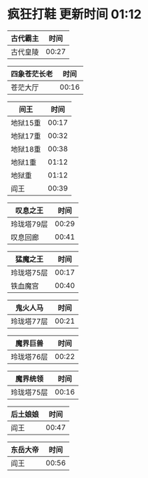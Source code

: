 # 疯狂打鞋 更新时间 01:12

| 古代霸主   | 时间    |
|--------|-------|
| 古代皇陵 | 00:27 |

| 四象苍茫长老   | 时间    |
|--------|-------|
| 苍茫大厅 | 00:16 |

| 间王   | 时间    |
|--------|-------|
| 地狱15重 | 00:17 |
| 地狱17重 | 00:32 |
| 地狱18重 | 00:38 |
| 地狱1重 | 01:12 |
| 地狱重 | 01:12 |
| 阎王 | 00:39 |

| 叹息之王   | 时间    |
|--------|-------|
| 玲珑塔79层 | 00:29 |
| 叹息回廊 | 00:41 |

| 猛魔之王   | 时间    |
|--------|-------|
| 玲珑塔75层 | 00:17 |
| 铁血魔宫 | 00:40 |

| 鬼火人马   | 时间    |
|--------|-------|
| 玲珑塔77层 | 00:21 |

| 魔界巨兽   | 时间    |
|--------|-------|
| 玲珑塔76层 | 00:22 |

| 魔界统领   | 时间    |
|--------|-------|
| 玲珑塔75层 | 00:16 |

| 后土娘娘   | 时间    |
|--------|-------|
| 阎王 | 00:47 |

| 东岳大帝   | 时间    |
|--------|-------|
| 阎王 | 00:56 |